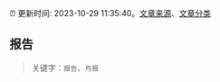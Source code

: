 :alarm_clock: 更新时间: 2023-10-29 11:35:40。[文章来源](/README.md)、[文章分类](/TAGS.md)

## 报告


> 关键字：`报告`、`月报`



